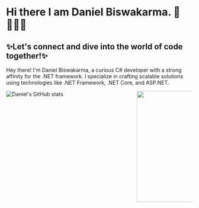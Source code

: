 # Hi there I am Daniel Biswakarma. 👋 👩🏾‍💻 #

## ✨Let's connect and dive into the world of code together!✨ 
Hey there! I'm Daniel Biswakarma, a curious C# developer with a strong affinity for the .NET framework. I specialize in crafting scalable solutions using technologies like .NET Framework, .NET Core, and ASP.NET. 

<img align="right" src= "https://media.giphy.com/media/bGgsc5mWoryfgKBx1u/giphy.gif"
data-canonical-src= "https://media.giphy.com/media/bGgsc5mWoryfgKBx1u/giphy.gif" 
style="max-width: 30%; display: inline-block;" 
data-target="animated-image.originalImage" width="300">


![Daniel's GitHub stats](https://github-readme-stats.vercel.app/api?username=CodeWithDanielB&show_icons=true&theme=chartreuse-dark)







